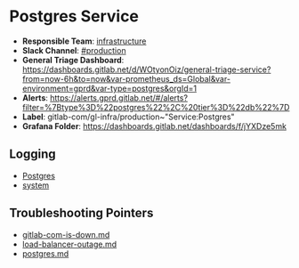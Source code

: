 <!-- MARKER: do not edit this section directly. Edit services/service-mappings.yml then run scripts/generate-docs -->
#  Postgres Service

* **Responsible Team**: [infrastructure](https://about.gitlab.com/handbook/engineering/infrastructure/)
* **Slack Channel**: [#production](https://gitlab.slack.com/archives/production)
* **General Triage Dashboard**: https://dashboards.gitlab.net/d/WOtyonOiz/general-triage-service?from=now-6h&to=now&var-prometheus_ds=Global&var-environment=gprd&var-type=postgres&orgId=1
* **Alerts**: https://alerts.gprd.gitlab.net/#/alerts?filter=%7Btype%3D%22postgres%22%2C%20tier%3D%22db%22%7D
* **Label**: gitlab-com/gl-infra/production~"Service:Postgres"
* **Grafana Folder**: https://dashboards.gitlab.net/dashboards/f/jYXDze5mk

## Logging

* [Postgres](https://log.gitlab.net/goto/d0f8993486c9007a69d85e3a08f1ea7c)
* [system](https://log.gitlab.net/goto/3669d551a595a3a5cf1e9318b74e6c22)

## Troubleshooting Pointers

* [gitlab-com-is-down.md](gitlab-com-is-down.md)
* [load-balancer-outage.md](load-balancer-outage.md)
* [postgres.md](postgres.md)
<!-- END_MARKER -->
